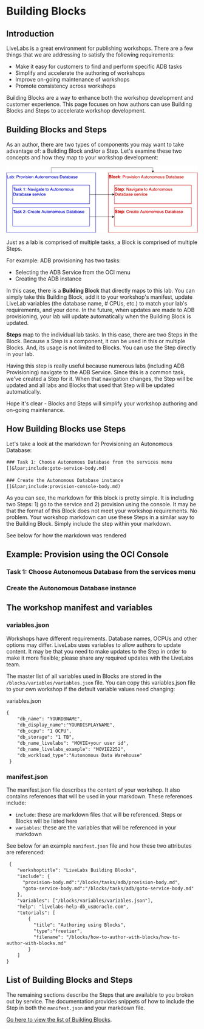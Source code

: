 # Building Blocks

## Introduction
LiveLabs is a great environment for publishing workshops. There are a few things that we are addressing to satisfy the following requirements:

* Make it easy for customers to find and perform specific ADB tasks
* Simplify and accelerate the authoring of workshops
* Improve on-going maintenance of workshops
* Promote consistency across workshops

Building Blocks are a way to enhance both the workshop development and customer experience. This page focuses on how authors can use Building Blocks and Steps to accelerate workshop development.

## Building Blocks and Steps
As an author, there are two types of components you may want to take advantage of: a Building Block and/or a Step. Let's examine these two concepts and how they map to your workshop development:

![Blocks and Steps](images/lab-to-block.png " ")

Just as a lab is comprised of multiple tasks, a Block is comprised of multiple Steps.

For example: ADB provisioning has two tasks:
* Selecting the ADB Service from the OCI menu
* Creating the ADB instance

In this case, there is a **Building Block** that directly maps to this lab. You can simply take this Building Block, add it to your workshop's manifest, update LiveLab variables (the database name, # CPUs, etc.) to match your lab's requirements, and your done. In the future, when updates are made to ADB provisioning, your lab will update automatically when the Building Block is updated.

**Steps** map to the individual lab tasks. In this case, there are two Steps in the Block. Because a Step is a component, it can be used in this or multiple Blocks. And, its usage is not limited to Blocks. You can use the Step directly in your lab.

Having this step is really useful because numerous labs (including ADB Provisioning) navigate to the ADB Service. Since this is a common task, we've created a Step for it. When that navigation changes, the Step will be updated and all labs and Blocks that used that Step will be updated automatically.

Hope it's clear - Blocks and Steps will simplify your workshop authoring and on-going maintenance.

## How Building Blocks use Steps
Let's take a look at the markdown for Provisioning an Autonomous Database:

```
### Task 1: Choose Autonomous Database from the services menu
[]&lpar;include:goto-service-body.md)

### Create the Autonomous Database instance
[]&lpar;include:provision-console-body.md)
```

As you can see, the markdown for this block is pretty simple. It is including two Steps: 1) go to the service and 2) provision using the console. It may be that the format of this Block does not meet your workshop requirements. No problem. Your workshop markdown can use these Steps in a similar way to the Building Block. Simply include the step within your markdown. 

See below for how the markdown was rendered

## Example: Provision using the OCI Console
### Task 1: Choose Autonomous Database from the services menu
[](include:goto-service-body.md)

### Create the Autonomous Database instance
[](include:provision-body.md)

## The workshop manifest and variables
### variables.json
Workshops have different requirements. Database names, OCPUs and other options may differ. LiveLabs uses variables to allow authors to update content. It may be that you need to make updates to the Step in order to make it more flexible; please share any required updates with the LiveLabs team.

The master list of all variables used in Blocks are stored in the ```/blocks/variables/variables.json``` file. You can copy this variables.json file to your own workshop if the default variable values need changing:

variables.json
```
{
    "db_name": "YOURDBNAME",
    "db_display_name":"YOURDISPLAYNAME",
    "db_ocpu": "1 OCPU",
    "db_storage": "1 TB",
    "db_name_livelabs": "MOVIE+your user id",
    "db_name_livelabs_example": "MOVIE2252",
    "db_workload_type":"Autonomous Data Warehouse"
 }
 ```

###  manifest.json
The manifest.json file describes the content of your workshop. It also contains references that will be used in your markdown. These references include:
* ```include```: these are markdown files that will be referenced. Steps or Blocks will be listed here
* ```variables```: these are the variables that will be referenced in your markdown

 See below for an example ```manifest.json``` file and how these two attributes are referenced:
```
 {
    "workshoptitle": "LiveLabs Building Blocks",
    "include": {
      "provision-body.md":"/blocks/tasks/adb/provision-body.md",
      "goto-service-body.md":"/blocks/tasks/adb/goto-service-body.md"
    },
    "variables": ["/blocks/variables/variables.json"],
    "help": "livelabs-help-db_us@oracle.com",
    "tutorials": [
        {
          "title": "Authoring using Blocks", 
          "type":"freetier",        
          "filename": "/blocks/how-to-author-with-blocks/how-to-author-with-blocks.md"
        }
    ]
}
```

## List of Building Blocks and Steps
The remaining sections describe the Steps that are available to you broken out by service. The documentation provides snippets of how to include the Step in both the ``manifest.json`` and your markdown file. 

[Go here to view the list of Building Blocks](/blocks/freetier/index.html).

